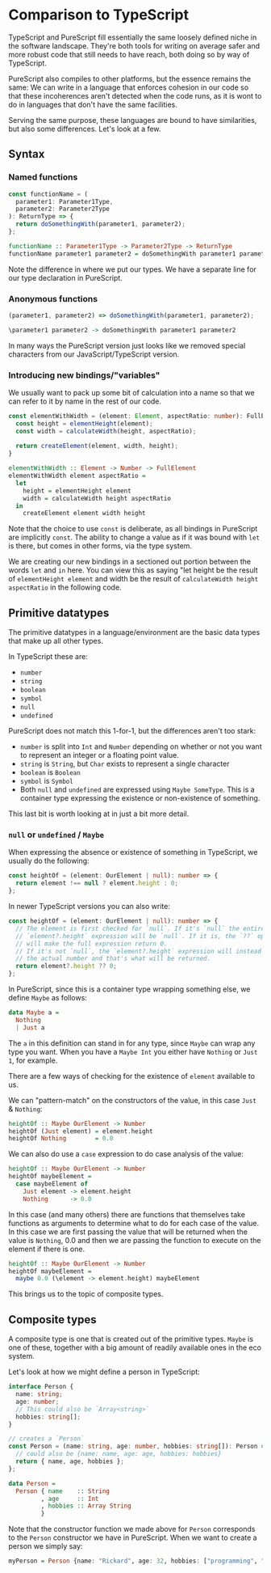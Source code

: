 # Comparison to TypeScript

TypeScript and PureScript fill essentially the same loosely defined niche in
the software landscape. They're both tools for writing on average safer and more
robust code that still needs to have reach, both doing so by way of TypeScript.

PureScript also compiles to other platforms, but the essence remains the same:
We can write in a language that enforces cohesion in our code so that these
incoherences aren't detected when the code runs, as it is wont to do in
languages that don't have the same facilities.

Serving the same purpose, these languages are bound to have similarities, but
also some differences. Let's look at a few.

## Syntax

### Named functions

```typescript
const functionName = (
  parameter1: Parameter1Type,
  parameter2: Parameter2Type
): ReturnType => {
  return doSomethingWith(parameter1, parameter2);
};
```

```purescript
functionName :: Parameter1Type -> Parameter2Type -> ReturnType
functionName parameter1 parameter2 = doSomethingWith parameter1 parameter2
```

Note the difference in where we put our types. We have a separate line for our
type declaration in PureScript.

### Anonymous functions

```typescript
(parameter1, parameter2) => doSomethingWith(parameter1, parameter2);
```

```purescript
\parameter1 parameter2 -> doSomethingWith parameter1 parameter2
```

In many ways the PureScript version just looks like we removed special characters
from our JavaScript/TypeScript version.

### Introducing new bindings/"variables"

We usually want to pack up some bit of calculation into a name so that we can
refer to it by name in the rest of our code.

```typescript
const elementWithWidth = (element: Element, aspectRatio: number): FullElement => {
  const height = elementHeight(element);
  const width = calculateWidth(height, aspectRatio);
  
  return createElement(element, width, height);
}
```

```purescript
elementWithWidth :: Element -> Number -> FullElement
elementWithWidth element aspectRatio =
  let
    height = elementHeight element
    width = calculateWidth height aspectRatio
  in
    createElement element width height
```

Note that the choice to use `const` is deliberate, as all bindings in PureScript
are implicitly `const`. The ability to change a value as if it was bound with
`let` is there, but comes in other forms, via the type system.

We are creating our new bindings in a sectioned out portion between the words
`let` and `in` here. You can view this as saying
"let height be the result of `elementHeight element` and width be the result of
`calculateWidth height aspectRatio` in the following code.

## Primitive datatypes

The primitive datatypes in a language/environment are the basic data types that
make up all other types.

In TypeScript these are:

- `number`
- `string`
- `boolean`
- `symbol`
- `null`
- `undefined`

PureScript does not match this 1-for-1, but the differences aren't too stark:

- `number` is split into `Int` and `Number` depending on whether or not you want
  to represent an integer or a floating point value.
- `string` is `String`, but `Char` exists to represent a single character
- `boolean` is `Boolean`
- `symbol` is `Symbol`
- Both `null` and `undefined` are expressed using `Maybe SomeType`. This is a
  container type expressing the existence or non-existence of something.

This last bit is worth looking at in just a bit more detail.

### `null` or `undefined` / `Maybe`

When expressing the absence or existence of something in TypeScript, we usually
do the following:

```typescript
const heightOf = (element: OurElement | null): number => {
  return element !== null ? element.height : 0;
};
```

In newer TypeScript versions you can also write:

```typescript
const heightOf = (element: OurElement | null): number => {
  // The element is first checked for `null`. If it's `null` the entire
  // `element?.height` expression will be `null`. If it is, the `??` operator
  // will make the full expression return 0.
  // If it's not `null`, the `element?.height` expression will instead return
  // the actual number and that's what will be returned.
  return element?.height ?? 0;
};
```

In PureScript, since this is a container type wrapping something else, we define
`Maybe` as follows:

```purescript
data Maybe a =
  Nothing
  | Just a
```

The `a` in this definition can stand in for any type, since `Maybe` can wrap any
type you want. When you have a `Maybe Int` you either have `Nothing` or `Just 1`,
for example.

There are a few ways of checking for the existence of `element` available to us.

We can "pattern-match" on the constructors of the value, in this case `Just` &
`Nothing`:

```purescript
heightOf :: Maybe OurElement -> Number
heightOf (Just element) = element.height
heightOf Nothing        = 0.0
```

We can also do use a `case` expression to do case analysis of the value:

```purescript
heightOf :: Maybe OurElement -> Number
heightOf maybeElement =
  case maybeElement of
    Just element -> element.height
    Nothing      -> 0.0
```

In this case (and many others) there are functions that themselves take functions
as arguments to determine what to do for each case of the value. In this case we
are first passing the value that will be returned when the value is `Nothing`,
0.0 and then we are passing the function to execute on the element if there is
one.

```purescript
heightOf :: Maybe OurElement -> Number
heightOf maybeElement =
  maybe 0.0 (\element -> element.height) maybeElement
```

This brings us to the topic of composite types.

## Composite types

A composite type is one that is created out of the primitive types. `Maybe` is
one of these, together with a big amount of readily available ones in the eco
system.

Let's look at how we might define a person in TypeScript:

```typescript
interface Person {
  name: string;
  age: number;
  // This could also be `Array<string>`
  hobbies: string[];
}

// creates a `Person`
const Person = (name: string, age: number, hobbies: string[]): Person => {
  // could also be {name: name, age: age, hobbies: hobbies}
  return { name, age, hobbies };
};
```

```purescript
data Person =
  Person { name    :: String
         , age     :: Int
         , hobbies :: Array String
         }
```

Note that the constructor function we made above for `Person` corresponds to the
`Person` constructor we have in PureScript. When we want to create a person we
simply say:

```purescript
myPerson = Person {name: "Rickard", age: 32, hobbies: ["programming", "gaming"]}
```
